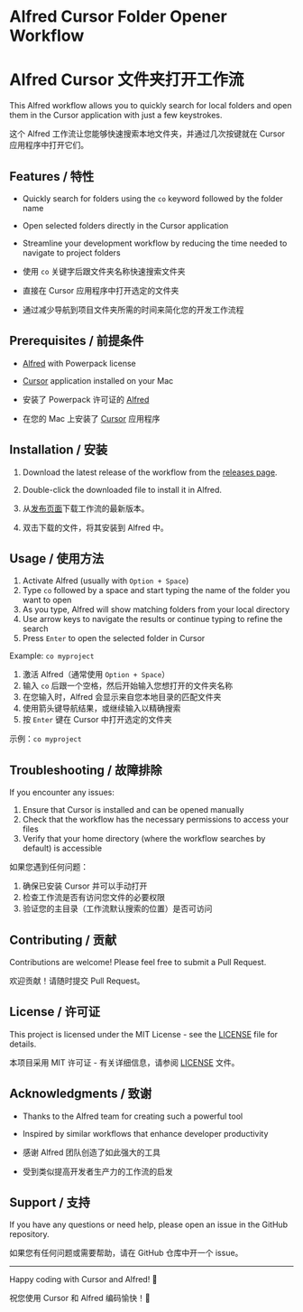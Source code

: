 # Alfred Cursor Folder Opener Workflow
# Alfred Cursor 文件夹打开工作流

This Alfred workflow allows you to quickly search for local folders and open them in the Cursor application with just a few keystrokes.

这个 Alfred 工作流让您能够快速搜索本地文件夹，并通过几次按键就在 Cursor 应用程序中打开它们。

## Features / 特性

- Quickly search for folders using the `co` keyword followed by the folder name
- Open selected folders directly in the Cursor application
- Streamline your development workflow by reducing the time needed to navigate to project folders

- 使用 `co` 关键字后跟文件夹名称快速搜索文件夹
- 直接在 Cursor 应用程序中打开选定的文件夹
- 通过减少导航到项目文件夹所需的时间来简化您的开发工作流程

## Prerequisites / 前提条件

- [Alfred](https://www.alfredapp.com/) with Powerpack license
- [Cursor](https://cursor.sh/) application installed on your Mac

- 安装了 Powerpack 许可证的 [Alfred](https://www.alfredapp.com/)
- 在您的 Mac 上安装了 [Cursor](https://cursor.sh/) 应用程序

## Installation / 安装

1. Download the latest release of the workflow from the [releases page](https://github.com/yourusername/alfred-cursor-folder-opener/releases).
2. Double-click the downloaded file to install it in Alfred.

1. 从[发布页面](https://github.com/yourusername/alfred-cursor-folder-opener/releases)下载工作流的最新版本。
2. 双击下载的文件，将其安装到 Alfred 中。

## Usage / 使用方法

1. Activate Alfred (usually with `Option + Space`)
2. Type `co` followed by a space and start typing the name of the folder you want to open
3. As you type, Alfred will show matching folders from your local directory
4. Use arrow keys to navigate the results or continue typing to refine the search
5. Press `Enter` to open the selected folder in Cursor

Example: `co myproject`

1. 激活 Alfred（通常使用 `Option + Space`）
2. 输入 `co` 后跟一个空格，然后开始输入您想打开的文件夹名称
3. 在您输入时，Alfred 会显示来自您本地目录的匹配文件夹
4. 使用箭头键导航结果，或继续输入以精确搜索
5. 按 `Enter` 键在 Cursor 中打开选定的文件夹

示例：`co myproject`

## Troubleshooting / 故障排除

If you encounter any issues:

1. Ensure that Cursor is installed and can be opened manually
2. Check that the workflow has the necessary permissions to access your files
3. Verify that your home directory (where the workflow searches by default) is accessible

如果您遇到任何问题：

1. 确保已安装 Cursor 并可以手动打开
2. 检查工作流是否有访问您文件的必要权限
3. 验证您的主目录（工作流默认搜索的位置）是否可访问

## Contributing / 贡献

Contributions are welcome! Please feel free to submit a Pull Request.

欢迎贡献！请随时提交 Pull Request。

## License / 许可证

This project is licensed under the MIT License - see the [LICENSE](LICENSE) file for details.

本项目采用 MIT 许可证 - 有关详细信息，请参阅 [LICENSE](LICENSE) 文件。

## Acknowledgments / 致谢

- Thanks to the Alfred team for creating such a powerful tool
- Inspired by similar workflows that enhance developer productivity

- 感谢 Alfred 团队创造了如此强大的工具
- 受到类似提高开发者生产力的工作流的启发

## Support / 支持

If you have any questions or need help, please open an issue in the GitHub repository.

如果您有任何问题或需要帮助，请在 GitHub 仓库中开一个 issue。

---

Happy coding with Cursor and Alfred! 🚀

祝您使用 Cursor 和 Alfred 编码愉快！🚀
